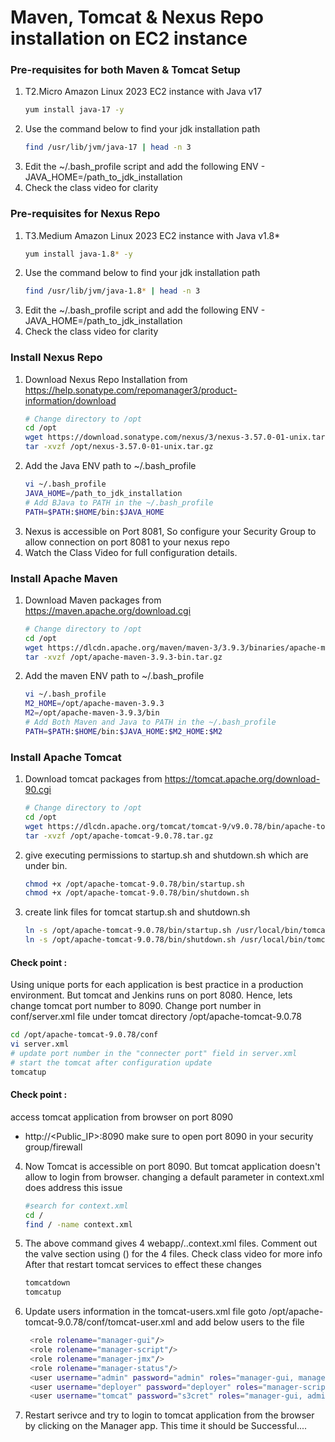 # Maven, Tomcat & Nexus Repo installation on EC2 instance

### Pre-requisites for both Maven & Tomcat Setup
1. T2.Micro Amazon Linux 2023 EC2 instance with Java v17
   ```sh
   yum install java-17 -y 
   ``` 
2. Use the command below to find your jdk installation path
   ```sh 
   find /usr/lib/jvm/java-17 | head -n 3
   ```
3. Edit the ~/.bash_profile script and add the following ENV - JAVA_HOME=/path_to_jdk_installation
4. Check the class video for clarity

### Pre-requisites for Nexus Repo

1. T3.Medium Amazon Linux 2023 EC2 instance with Java v1.8* 
   ```sh
   yum install java-1.8* -y
   ```
2. Use the command below to find your jdk installation path
   ```sh
   find /usr/lib/jvm/java-1.8* | head -n 3 
   ```
3. Edit the ~/.bash_profile script and add the following ENV - JAVA_HOME=/path_to_jdk_installation
4. Check the class video for clarity

### Install Nexus Repo
1. Download Nexus Repo Installation from https://help.sonatype.com/repomanager3/product-information/download
   ```sh
   # Change directory to /opt
   cd /opt
   wget https://download.sonatype.com/nexus/3/nexus-3.57.0-01-unix.tar.gz
   tar -xvzf /opt/nexus-3.57.0-01-unix.tar.gz
   ```
2. Add the Java ENV path to ~/.bash_profile
    ```sh
    vi ~/.bash_profile
    JAVA_HOME=/path_to_jdk_installation
    # Add BJava to PATH in the ~/.bash_profile
    PATH=$PATH:$HOME/bin:$JAVA_HOME
    ```
3. Nexus is accessible on Port 8081, So configure your Security Group to allow connection on port 8081 to your nexus repo
4. Watch the Class Video for full configuration details.

### Install Apache Maven
1. Download Maven packages from https://maven.apache.org/download.cgi
    ```sh
    # Change directory to /opt
    cd /opt
    wget https://dlcdn.apache.org/maven/maven-3/3.9.3/binaries/apache-maven-3.9.3-bin.tar.gz
    tar -xvzf /opt/apache-maven-3.9.3-bin.tar.gz
    ```
2. Add the maven ENV path to ~/.bash_profile
    ```sh
    vi ~/.bash_profile
    M2_HOME=/opt/apache-maven-3.9.3
    M2=/opt/apache-maven-3.9.3/bin
    # Add Both Maven and Java to PATH in the ~/.bash_profile
    PATH=$PATH:$HOME/bin:$JAVA_HOME:$M2_HOME:$M2
    ```
### Install Apache Tomcat
1. Download tomcat packages from  https://tomcat.apache.org/download-90.cgi
   ```sh 
   # Change directory to /opt
   cd /opt
   wget https://dlcdn.apache.org/tomcat/tomcat-9/v9.0.78/bin/apache-tomcat-9.0.78.tar.gz
   tar -xvzf /opt/apache-tomcat-9.0.78.tar.gz
   ```
2. give executing permissions to startup.sh and shutdown.sh which are under bin. 
   ```sh
   chmod +x /opt/apache-tomcat-9.0.78/bin/startup.sh
   chmod +x /opt/apache-tomcat-9.0.78/bin/shutdown.sh
   ```

3. create link files for tomcat startup.sh and shutdown.sh 
   ```sh
   ln -s /opt/apache-tomcat-9.0.78/bin/startup.sh /usr/local/bin/tomcatup
   ln -s /opt/apache-tomcat-9.0.78/bin/shutdown.sh /usr/local/bin/tomcatdown
   ```
#### Check point :
Using unique ports for each application is best practice in a production environment. But tomcat and Jenkins runs on port 8080. Hence, lets change tomcat port number to 8090. Change port number in conf/server.xml file under tomcat directory /opt/apache-tomcat-9.0.78

   ```sh
 cd /opt/apache-tomcat-9.0.78/conf
 vi server.xml
# update port number in the "connecter port" field in server.xml
# start the tomcat after configuration update
tomcatup
   ```
#### Check point :
access tomcat application from browser on port 8090
 - http://<Public_IP>:8090
make sure to open port 8090 in your security group/firewall

4. Now Tomcat is accessible on port 8090. But tomcat application doesn't  allow to login from browser. changing a default parameter in context.xml does address this issue
   ```sh
   #search for context.xml
   cd /
   find / -name context.xml
   ```
5. The above command gives 4 webapp/..context.xml files. Comment out the valve section using (<!-- & -->) for the 4 files. Check class video for more info
   After that restart tomcat services to effect these changes
   ```sh 
   tomcatdown
   tomcatup
   ```
6. Update users information in the tomcat-users.xml file goto /opt/apache-tomcat-9.0.78/conf/tomcat-user.xml and add below users to the file
   ```sh
	<role rolename="manager-gui"/>
	<role rolename="manager-script"/>
	<role rolename="manager-jmx"/>
	<role rolename="manager-status"/>
	<user username="admin" password="admin" roles="manager-gui, manager-script, manager-jmx, manager-status"/>
	<user username="deployer" password="deployer" roles="manager-script"/>
	<user username="tomcat" password="s3cret" roles="manager-gui, admin-gui"/>
   ```
7. Restart serivce and try to login to tomcat application from the browser by clicking on the Manager app. This time it should be Successful....
